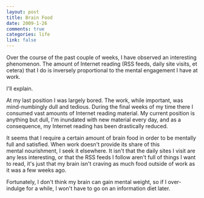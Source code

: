 ```yaml
--- 
layout: post
title: Brain Food
date: 2009-1-26
comments: true
categories: life
link: false
---
```

Over the course of the past couple of weeks, I have observed an interesting phenomenon. The amount of Internet reading (RSS feeds, daily site visits, et cetera) that I do is inversely proportional to the mental engagement I have at work.

I'll explain.

At my last position I was largely bored. The work, while important, was mind-numbingly dull and tedious. During the final weeks of my time there I consumed vast amounts of Internet reading material. My current position is anything but dull, I'm inundated with new material every day, and as a consequence, my Internet reading has been drastically reduced.

It seems that I require a certain amount of brain food in order to be mentally full and satisfied. When work doesn't provide its share of this mental nourishment, I seek it elsewhere. It isn't that the daily sites I visit are any less interesting, or that the RSS feeds I follow aren't full of things I want to read, it's just that my brain isn't craving as much food outside of work as it was a few weeks ago.

Fortunately, I don't think my brain can gain mental weight, so if I over-indulge for a while, I won't have to go on an information diet later.
